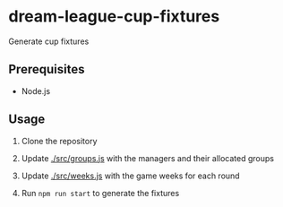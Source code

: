 # dream-league-cup-fixtures
Generate cup fixtures

## Prerequisites
- Node.js

## Usage

1. Clone the repository

2. Update [./src/groups.js](./src/groups.js) with the managers and their allocated groups

3. Update [./src/weeks.js](./src/weeks.js) with the game weeks for each round

4. Run `npm run start` to generate the fixtures
